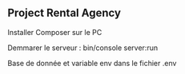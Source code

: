 ## Project Rental Agency

Installer Composer sur le PC

Demmarer le serveur : bin/console server:run

Base de donnée et variable env dans le fichier .env


